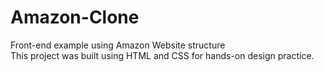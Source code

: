 # Amazon-Clone
Front-end example using Amazon Website structure
<br>
This project was built using HTML and CSS for hands-on design practice.
